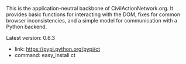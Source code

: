 This is the application-neutral backbone of CivilActionNetwork.org. It provides basic functions for interacting with the DOM, fixes for common browser inconsistencies, and a simple model for communication with a Python backend.

Latest version: 0.6.3
 - link: https://pypi.python.org/pypi/ct
 - command: easy_install ct